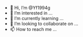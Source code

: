 - 👋 Hi, I’m @Yf1994g
- 👀 I’m interested in ...
- 🌱 I’m currently learning ...
- 💞️ I’m looking to collaborate on ...
- 📫 How to reach me ...

<!---
Yf1994g/Yf1994g is a ✨ special ✨ repository because its `README.md` (this file) appears on your GitHub profile.
You can click the Preview link to take a look at your changes.
--->
